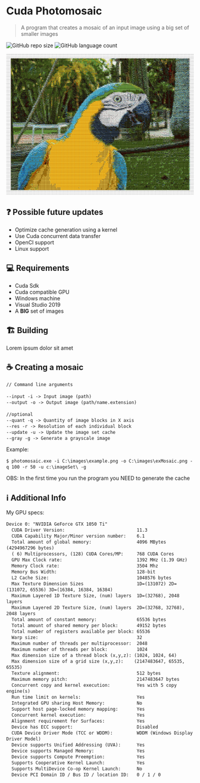 # Cuda Photomosaic

<!---Esses são exemplos. Veja https://shields.io para outras pessoas ou para personalizar este conjunto de escudos. Você pode querer incluir dependências, status do projeto e informações de licença aqui--->
> A program that creates a mosaic of an input image using a big set of smaller images

![GitHub repo size](https://img.shields.io/github/repo-size/IgorSantoss/PhotomosaicCuda?style=for-the-badge)
![GitHub language count](https://img.shields.io/github/languages/count/IgorSantoss/PhotomosaicCuda?style=for-the-badge)

<p align="center">
  <img src="papagaio.png" alt="exemplo imagem">
</p>

## ❓ Possible future updates

* Optimize cache generation using a kernel
* Use Cuda concurrent data transfer
* OpenCl support
* Linux support

## 💻 Requirements

<!---Estes são apenas requisitos de exemplo. Adicionar, duplicar ou remover conforme necessário--->
* Cuda Sdk
* Cuda compatible GPU
* Windows machine
* Visual Studio 2019
* A <strong>BIG</strong> set of images

## 🏗️ Building

  Lorem ipsum dolor sit amet

## ☕ Creating a mosaic


```
// Command line arguments

--input -i -> Input image (path)
--output -o -> Output image (path/name.extension)

//optional
--quant -q -> Quantity of image blocks in X axis
--res -r -> Resolution of each individual block 
--update -u -> Update the image set cache
--gray -g -> Generate a grayscale image
```

Example:

```
$ photomosaic.exe -i C:\images\example.png -o C:\images\exMosaic.png -q 100 -r 50 -u c:\imageSet\ -g
```
OBS: In the first time you run the program you NEED to generate the cache

## ℹ️ Additional Info

My GPU specs:

```
Device 0: "NVIDIA GeForce GTX 1050 Ti"
  CUDA Driver Version:                           11.3
  CUDA Capability Major/Minor version number:    6.1
  Total amount of global memory:                 4096 MBytes (4294967296 bytes)
  ( 6) Multiprocessors, (128) CUDA Cores/MP:     768 CUDA Cores
  GPU Max Clock rate:                            1392 MHz (1.39 GHz)
  Memory Clock rate:                             3504 Mhz
  Memory Bus Width:                              128-bit
  L2 Cache Size:                                 1048576 bytes
  Max Texture Dimension Sizes                    1D=(131072) 2D=(131072, 65536) 3D=(16384, 16384, 16384)
  Maximum Layered 1D Texture Size, (num) layers  1D=(32768), 2048 layers
  Maximum Layered 2D Texture Size, (num) layers  2D=(32768, 32768), 2048 layers
  Total amount of constant memory:               65536 bytes
  Total amount of shared memory per block:       49152 bytes
  Total number of registers available per block: 65536
  Warp size:                                     32
  Maximum number of threads per multiprocessor:  2048
  Maximum number of threads per block:           1024
  Max dimension size of a thread block (x,y,z): (1024, 1024, 64)
  Max dimension size of a grid size (x,y,z):    (2147483647, 65535, 65535)
  Texture alignment:                             512 bytes
  Maximum memory pitch:                          2147483647 bytes
  Concurrent copy and kernel execution:          Yes with 5 copy engine(s)
  Run time limit on kernels:                     Yes
  Integrated GPU sharing Host Memory:            No
  Support host page-locked memory mapping:       Yes
  Concurrent kernel execution:                   Yes
  Alignment requirement for Surfaces:            Yes
  Device has ECC support:                        Disabled
  CUDA Device Driver Mode (TCC or WDDM):         WDDM (Windows Display Driver Model)
  Device supports Unified Addressing (UVA):      Yes
  Device supports Managed Memory:                Yes
  Device supports Compute Preemption:            Yes
  Supports Cooperative Kernel Launch:            Yes
  Supports MultiDevice Co-op Kernel Launch:      No
  Device PCI Domain ID / Bus ID / location ID:   0 / 1 / 0
```
